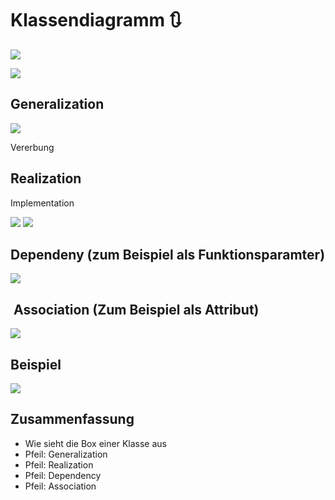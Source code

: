 # Klassendiagramm 🔃

![][image-1]

![][image-2]

## Generalization

![][image-3]

Vererbung

## Realization

Implementation

![][image-4]
![][image-5]

## Dependeny (zum Beispiel als Funktionsparamter)

![][image-6]

##  Association (Zum Beispiel als Attribut)

![][image-7]

## Beispiel

![][image-8]


## Zusammenfassung
- Wie sieht die Box einer Klasse aus
- Pfeil: Generalization
- Pfeil: Realization
- Pfeil: Dependency
- Pfeil: Association

[image-1]:	assets/DraggedImage.tiff
[image-2]:	assets/O6Itp.gif
[image-3]:	assets/DraggedImage-1.tiff
[image-4]:	assets/DraggedImage-2.tiff
[image-5]:	assets/DraggedImage-3.tiff
[image-6]:	assets/DraggedImage-4.tiff
[image-7]:	assets/DraggedImage-5.tiff
[image-8]:	assets/DraggedImage-6.tiff